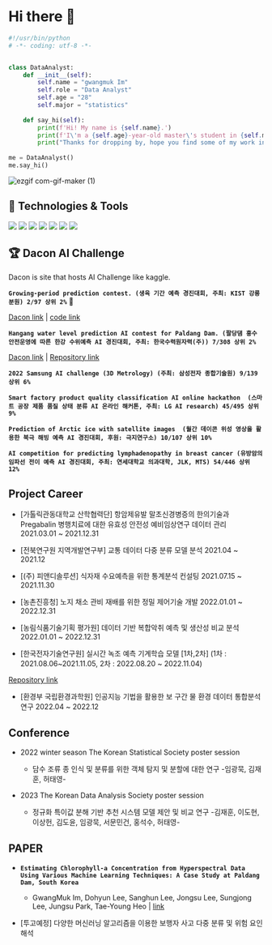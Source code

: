# Hi there 👋

```python
#!/usr/bin/python
# -*- coding: utf-8 -*-


class DataAnalyst:
    def __init__(self):
        self.name = "gwangmuk Im"
        self.role = "Data Analyst"
        self.age = "28"
        self.major = "statistics"
        
    def say_hi(self):
        print(f'Hi! My name is {self.name}.')
        print(f'I\'m a {self.age}-year-old master\'s student in {self.major} who wants to become a {self.role}.')
        print("Thanks for dropping by, hope you find some of my work interesting.")
        
me = DataAnalyst()
me.say_hi()
```
![ezgif com-gif-maker (1)](https://user-images.githubusercontent.com/79569224/221459811-2548cd7a-e1db-4544-885a-baacb299312e.gif)


## 🔧 Technologies & Tools

![](https://img.shields.io/badge/OS-Linux-informational?style=flat&logo=linux&logoColor=white&color=6aa6f8)
![](https://img.shields.io/badge/Code-Python-informational?style=flat&logo=python&logoColor=white&color=6aa6f8)
![](https://img.shields.io/badge/Code-R-informational?style=flat&logo=R&logoColor=white&color=6aa6f8)
![](https://img.shields.io/badge/Code-Sas-informational?style=flat&logo=&logoColor=white&color=6aa6f8)
![](https://img.shields.io/badge/Shell-Bash-informational?style=flat&logo=gnu-bash&logoColor=white&color=6aa6f8)
![](https://img.shields.io/badge/Tools-MySQL-informational?style=flat&logo=MySQL&logoColor=white&color=6aa6f8)
![](https://img.shields.io/badge/Tools-Docker-informational?style=flat&logo=docker&logoColor=white&color=6aa6f8)

## 🏆 Dacon AI Challenge

Dacon is site that hosts AI Challenge like kaggle.

**`Growing-period prediction contest. (생육 기간 예측 경진대회, 주최: KIST 강릉분원) 2/97 상위 2%`** 🥈

[Dacon link](https://dacon.io/competitions/official/235851/overview/description) | [code link](https://dacon.io/competitions/official/235851/codeshare/3893?page=1&dtype=recent)

**`Hangang water level prediction AI contest for Paldang Dam. (팔당댐 홍수 안전운영에 따른 한강 수위예측 AI 경진대회, 주최: 한국수력원자력(주)) 7/308 상위 2%`** 

[Dacon link](https://dacon.io/competitions/official/235949/overview/description) | [Repository link](https://github.com/Im-GwangMuk/-Dacon-Hangang-Riv-7th-solution)


**`2022 Samsung AI challenge (3D Metrology) (주최: 삼성전자 종합기술원) 9/139 상위 6%`**

**`Smart factory product quality classification AI online hackathon  (스마트 공장 제품 품질 상태 분류 AI 온라인 해커톤, 주최: LG AI research) 45/495 상위 9%`**

**`Prediction of Arctic ice with satellite images  (월간 데이콘 위성 영상을 활용한 북극 해빙 예측 AI 경진대회, 후원: 극지연구소) 10/107 상위 10% `**

**`AI competition for predicting lymphadenopathy in breast cancer (유방암의 임파선 전이 예측 AI 경진대회, 주최: 연세대학교 의과대학, JLK, MTS) 54/446 상위 12%`**

## Project Career

- [가톨릭관동대학교 산학협력단] 항암제유발 말초신경병증의 한의기술과 Pregabalin 병행치료에 대한 유효성 안전성 예비임상연구 데이터 관리 2021.03.01 ~ 2021.12.31

- [전북연구원 지역개발연구부] 교통 데이터 다중 분류 모델 분석 2021.04 ~ 2021.12

- [(주) 피앤디솔루션] 식자재 수요예측을 위한 통계분석 컨설팅 2021.07.15 ~ 2021.11.30

- [농촌진흥청] 노지 채소 관비 재배를 위한 정밀 제어기술 개발 2022.01.01 ~ 2022.12.31

- [농림식품기술기획 평가원] 데이터 기반 복합악취 예측 및 생산성 비교 분석 2022.01.01 ~ 2022.12.31

- [한국전자기술연구원] 실시간 녹조 예측 기계학습 모델 [1차,2차] (1차 : 2021.08.06~2021.11.05, 2차 : 2022.08.20 ~ 2022.11.04)

[Repository link](https://github.com/dlt3/Hyperspectral-Data-Analysis)

- [환경부 국립환경과학원] 인공지능 기법을 활용한 보 구간 물 환경 데이터 통합분석 연구 2022.04 ~ 2022.12

## Conference

- 2022 winter season The Korean Statistical Society poster session
    
    - 담수 조류 종 인식 및 분류를 위한 객체 탐지 및 분할에 대한 연구 -임광묵, 김재훈, 허태영-
   
- 2023 The Korean Data Analysis Society poster session

    - 정규화 특이값 분해 기반 추천 시스템 모델 제안 및 비교 연구 -김재훈, 이도현, 이상헌, 김도윤, 임광묵, 서문민건, 홍석수, 허태영-

## PAPER

- **`Estimating Chlorophyll-a Concentration from Hyperspectral Data Using Various Machine Learning Techniques: A Case Study at Paldang Dam, South Korea`**

    - GwangMuk Im, Dohyun Lee, Sanghun Lee, Jongsu Lee, Sungjong Lee, Jungsu Park, Tae-Young Heo | [link](https://doi.org/10.3390/w14244080)


- [투고예정] 다양한 머신러닝 알고리즘을 이용한 보행자 사고 다중 분류 및 위험 요인 해석

<!--
**Im-GwangMuk/Im-GwangMuk** is a ✨ _special_ ✨ repository because its `README.md` (this file) appears on your GitHub profile.

Here are some ideas to get you started:

- 🔭 I’m currently working on ...
- 🌱 I’m currently learning ...
- 👯 I’m looking to collaborate on ...
- 🤔 I’m looking for help with ...
- 💬 Ask me about ...
- 📫 How to reach me: ...
- 😄 Pronouns: ...
- ⚡ Fun fact: ...
-->

